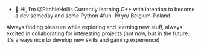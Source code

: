 - 👋 Hi, I’m @RitchieHollis
Currently learning C++ with intention to become a dev someday and some Python 4fun.
19 yo/ Belgium-Poland

Always finding pleasure while exploring and learning new stuff, always excited in collaborating for interesting projects (not now, but in the future. It's always nice to develop
new skills and gaining experience)

<!---
RitchieHollis/RitchieHollis is a ✨ special ✨ repository because its `README.md` (this file) appears on your GitHub profile.
You can click the Preview link to take a look at your changes.
--->
